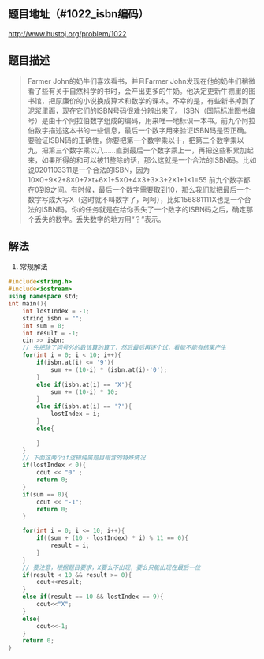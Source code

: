 ## 题目地址（#1022_isbn编码）

http://www.hustoj.org/problem/1022

## 题目描述

> Farmer John的奶牛们喜欢看书，并且Farmer John发现在他的奶牛们稍微看了些有关于自然科学的书时，会产出更多的牛奶。他决定更新牛棚里的图书馆，把原廉价的小说换成算术和数学的课本。不幸的是，有些新书掉到了泥浆里面，现在它们的ISBN号码很难分辨出来了。
ISBN（国际标准图书编号）是由十个阿拉伯数字组成的编码，用来唯一地标识一本书。前九个阿拉伯数字描述这本书的一些信息，最后一个数字用来验证ISBN码是否正确。要验证ISBN码的正确性，你要把第一个数字乘以十，把第二个数字乘以九，把第三个数字乘以八……直到最后一个数字乘上一，再把这些积累加起来，如果所得的和可以被11整除的话，那么这就是一个合法的ISBN码。比如说0201103311是一个合法的ISBN，因为
10×0+9×2+8×0+7×t+6×1+5×0+4×3+3×3+2×1+1×1=55
前九个数字都在0到9之间。有时候，最后一个数字需要取到10，那么我们就把最后一个数字写成大写X（这时就不叫数字了，呵呵），比如156881111X也是一个合法的ISBN码。你的任务就是在给你丢失了一个数字的ISBN码之后，确定那个丢失的数字。丢失数字的地方用“？”表示。

## 解法

1. 常规解法

```cpp
#include<string.h>
#include<iostream>
using namespace std;
int main(){
    int lostIndex = -1;
    string isbn = "";
    int sum = 0;
    int result = -1;
    cin >> isbn;
    // 先把除了问号外的数该算的算了，然后最后再逐个试，看能不能有结果产生
    for(int i = 0; i < 10; i++){
        if(isbn.at(i) <= '9'){
            sum += (10-i) * (isbn.at(i)-'0');
        }
        else if(isbn.at(i) == 'X'){
            sum += (10-i) * 10;
        }
        else if(isbn.at(i) == '?'){
            lostIndex = i;
        }
        else{
            
        }
    }
    // 下面这两个if逻辑纯属题目暗含的特殊情况
    if(lostIndex < 0){
        cout << "0" ;
        return 0;
    }
    if(sum == 0){
        cout << "-1";
        return 0;
    }

    for(int i = 0; i <= 10; i++){
        if((sum + (10 - lostIndex) * i) % 11 == 0){
            result = i;
        }
    }
    // 要注意，根据题目要求，X要么不出现，要么只能出现在最后一位
    if(result < 10 && result >= 0){
        cout<<result;
    }
    else if(result == 10 && lostIndex == 9){
        cout<<"X";
    }
    else{
        cout<<-1;
    }
    return 0;
}
```